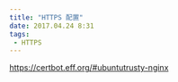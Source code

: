 ```yaml
---
title: "HTTPS 配置"
date: 2017.04.24 8:31
tags:
 - HTTPS
---
```


https://certbot.eff.org/#ubuntutrusty-nginx
